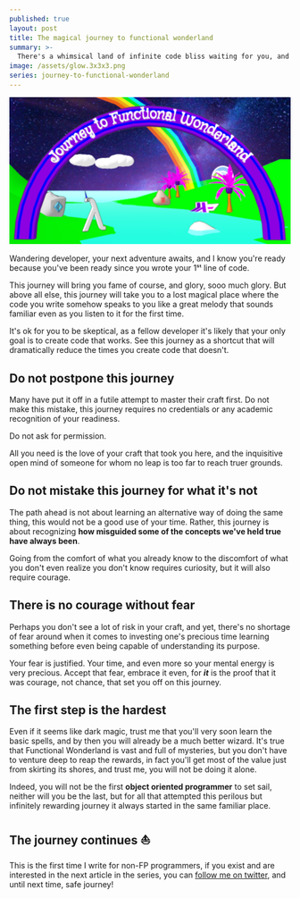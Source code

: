 ```yaml
---
published: true
layout: post
title: The magical journey to functional wonderland
summary: >-
  There's a whimsical land of infinite code bliss waiting for you, and the journey starts right here
image: /assets/glow.3x3x3.png
series: journey-to-functional-wonderland
---
```


![splash](/assets/glow.3x3x3.png)

Wandering developer, your next adventure awaits, and I know you're ready because you've been ready since you wrote your 1ˢᵗ line of code.

This journey will bring you fame of course, and glory, sooo much glory. But above all else, this journey will take you to a lost magical place where the code you write somehow speaks to you like a great melody that sounds familiar even as you listen to it for the first time.

It's ok for you to be skeptical, as a fellow developer it's likely that your only goal is to create code that works. See this journey as a shortcut that will dramatically reduce the times you create code that doesn't.

## Do not postpone this journey

Many have put it off in a futile attempt to master their craft first. Do not make this mistake, this journey requires no credentials or any academic recognition of your readiness.

Do not ask for permission.

All you need is the love of your craft that took you here, and the inquisitive open mind of someone for whom no leap is too far to reach truer grounds.

## Do not mistake this journey for what it's not

The path ahead is not about learning an alternative way of doing the same thing, this would not be a good use of your time. Rather, this journey is about recognizing **how misguided some of the concepts we've held true have always been**.

Going from the comfort of what you already know to the discomfort of what you don't even realize you don't know requires curiosity, but it will also require courage.

## There is no courage without fear

Perhaps you don't see a lot of risk in your craft, and yet, there's no shortage of fear around when it comes to investing one's precious time learning something before even being capable of understanding its purpose.

Your fear is justified. Your time, and even more so your mental energy is very precious. Accept that fear, embrace it even, for ***it*** is the proof that it was courage, not chance, that set you off on this journey.

## The first step is the hardest

Even if it seems like dark magic, trust me that you'll very soon learn the basic spells, and by then you will already be a much better wizard. It's true that Functional Wonderland is vast and full of mysteries, but you don't have to venture deep to reap the rewards, in fact you'll get most of the value just from skirting its shores, and trust me, you will not be doing it alone.

Indeed, you will not be the first **object oriented programmer** to set sail, neither will you be the last, but for all that attempted this perilous but infinitely rewarding journey it always started in the same familiar place.

## The journey continues ⛵

This is the first time I write for non-FP programmers, if you exist and are interested in the next article in the series, you can [follow me on twitter](https://twitter.com/intent/user?screen_name=luwvis), and until next time, safe journey!